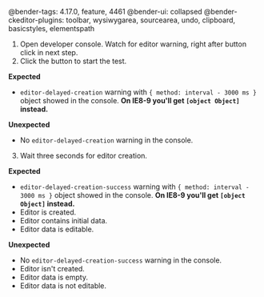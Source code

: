@bender-tags: 4.17.0, feature, 4461
@bender-ui: collapsed
@bender-ckeditor-plugins: toolbar, wysiwygarea, sourcearea, undo, clipboard, basicstyles, elementspath

1. Open developer console. Watch for editor warning, right after button click in next step.
2. Click the button to start the test.

**Expected**
  * `editor-delayed-creation` warning with `{ method: interval - 3000 ms }` object showed in the console. **On IE8-9 you'll get `[object Object]` instead.**

**Unexpected**
  * No `editor-delayed-creation` warning in the console.

3. Wait three seconds for editor creation.

**Expected**
  * `editor-delayed-creation-success` warning with `{ method: interval - 3000 ms }` object showed in the console. **On IE8-9 you'll get `[object Object]` instead.**
  * Editor is created.
  * Editor contains initial data.
  * Editor data is editable.

**Unexpected**
  * No `editor-delayed-creation-success` warning in the console.
  * Editor isn't created.
  * Editor data is empty.
  * Editor data is not editable.
